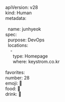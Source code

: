apiVersion: v28   <br/>
kind: Human       <br/>
metadata:  <br/>  
&nbsp;&nbsp;name: junhyeok  <br/>
spec:  <br/>
&nbsp;&nbsp;purpose:  DevOps  <br/>
&nbsp;&nbsp;locations:  <br/>
&nbsp;&nbsp;&nbsp;&nbsp;-   <br/>
&nbsp;&nbsp;&nbsp;&nbsp;&nbsp;&nbsp;type: Homepage  <br/>
&nbsp;&nbsp;&nbsp;&nbsp;&nbsp;&nbsp;where: keystrom.co.kr  <br/>
  <br/>
  favorites:  <br/>
    number: 28  <br/>
    emoji: 🤦  <br/>
    food: 🥩  <br/>
    drink: 🥃  <br/>
